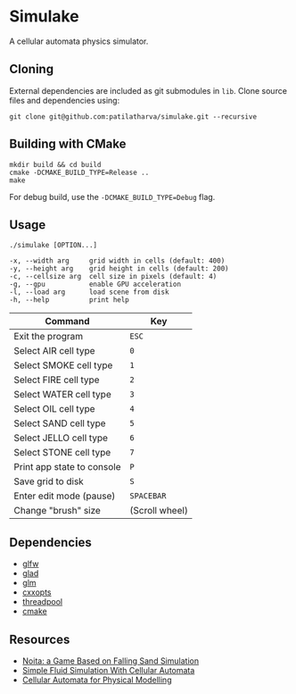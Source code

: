 # Simulake

A cellular automata physics simulator.

## Cloning

External dependencies are included as git submodules in `lib`. Clone source
files and dependencies using:

```
git clone git@github.com:patilatharva/simulake.git --recursive
```

## Building with CMake

```
mkdir build && cd build
cmake -DCMAKE_BUILD_TYPE=Release ..
make
```

For debug build, use the `-DCMAKE_BUILD_TYPE=Debug` flag.

## Usage

```
./simulake [OPTION...]

-x, --width arg     grid width in cells (default: 400)
-y, --height arg    grid height in cells (default: 200)
-c, --cellsize arg  cell size in pixels (default: 4)
-g, --gpu           enable GPU acceleration
-l, --load arg      load scene from disk
-h, --help          print help
```

| Command                    | Key            |
| -------------------------- | -------------- |
| Exit the program           | `ESC`          |
| Select AIR cell type       | `0`            |
| Select SMOKE cell type     | `1`            |
| Select FIRE cell type      | `2`            |
| Select WATER cell type     | `3`            |
| Select OIL cell type       | `4`            |
| Select SAND cell type      | `5`            |
| Select JELLO cell type     | `6`            |
| Select STONE cell type     | `7`            |
| Print app state to console | `P`            |
| Save grid to disk          | `S`            |
| Enter edit mode (pause)    | `SPACEBAR`     |
| Change "brush" size        | (Scroll wheel) |

## Dependencies

- [glfw](https://github.com/glfw/glfw)
- [glad](https://github.com/Dav1dde/glad)
- [glm](https://github.com/g-truc/glm)
- [cxxopts](https://github.com/jarro2783/cxxopts)
- [threadpool](https://github.com/bshoshany/thread-pool)
- [cmake](http://www.cmake.org/)

## Resources

- [Noita: a Game Based on Falling Sand Simulation](https://80.lv/articles/noita-a-game-based-on-falling-sand-simulation/)
- [Simple Fluid Simulation With Cellular Automata](https://w-shadow.com/blog/2009/09/01/simple-fluid-simulation/)
- [Cellular Automata for Physical Modelling](https://tomforsyth1000.github.io/papers/cellular_automata_for_physical_modelling.html)
